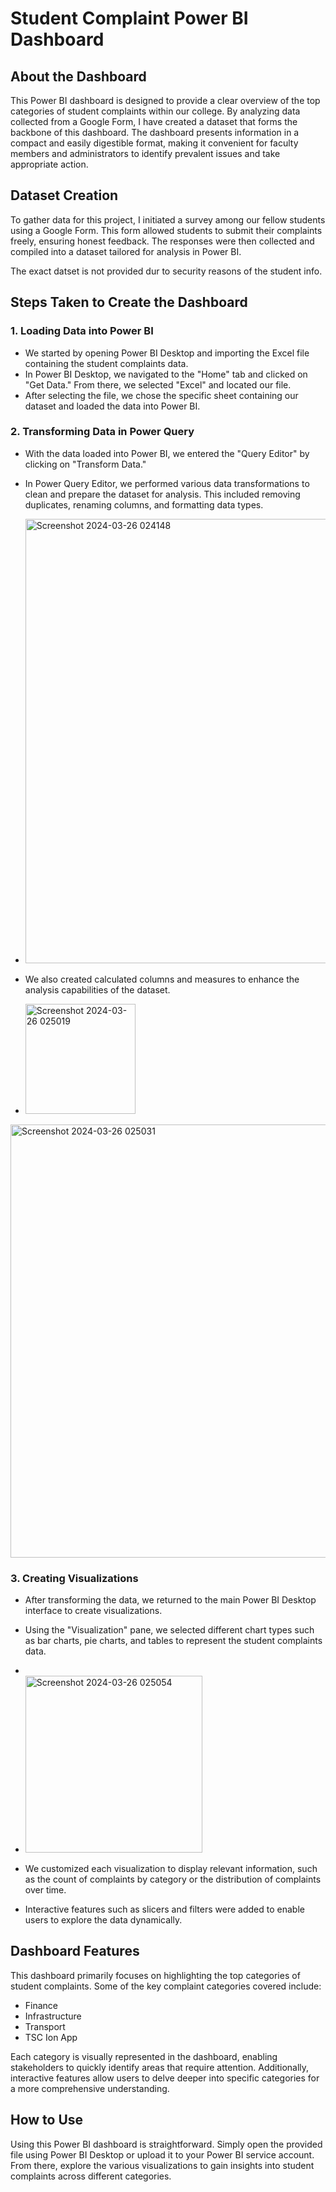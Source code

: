 
# Student Complaint Power BI Dashboard

## About the Dashboard

This Power BI dashboard is designed to provide a clear overview of the top categories of student complaints within our college. By analyzing data collected from a Google Form, I have created a dataset that forms the backbone of this dashboard. The dashboard presents information in a compact and easily digestible format, making it convenient for faculty members and administrators to identify prevalent issues and take appropriate action.

## Dataset Creation

To gather data for this project, I initiated a survey among our fellow students using a Google Form. This form allowed students to submit their complaints freely, ensuring honest feedback. The responses were then collected and compiled into a dataset tailored for analysis in Power BI.

The exact datset is not provided dur to security reasons of the student info.

## Steps Taken to Create the Dashboard

### 1. Loading Data into Power BI

- We started by opening Power BI Desktop and importing the Excel file containing the student complaints data.
- In Power BI Desktop, we navigated to the "Home" tab and clicked on "Get Data." From there, we selected "Excel" and located our file.
- After selecting the file, we chose the specific sheet containing our dataset and loaded the data into Power BI.

### 2. Transforming Data in Power Query

- With the data loaded into Power BI, we entered the "Query Editor" by clicking on "Transform Data."
- In Power Query Editor, we performed various data transformations to clean and prepare the dataset for analysis. This included removing duplicates, renaming columns, and formatting data types.

-  <img width="711" alt="Screenshot 2024-03-26 024148" src="https://github.com/gungunvyas/Student-complaint-dashboard/assets/98300843/20c204ce-ca7a-4ec7-9fa6-50b96ba59b11">


- We also created calculated columns and measures to enhance the analysis capabilities of the dataset.
- <img width="176" alt="Screenshot 2024-03-26 025019" src="https://github.com/gungunvyas/Student-complaint-dashboard/assets/98300843/17d3911c-9cc2-4fa8-bcc5-218f965a681c">

<img width="693" alt="Screenshot 2024-03-26 025031" src="https://github.com/gungunvyas/Student-complaint-dashboard/assets/98300843/8891d91b-2bc3-45e9-91d9-3e4deb1d4635">


### 3. Creating Visualizations

- After transforming the data, we returned to the main Power BI Desktop interface to create visualizations.
- Using the "Visualization" pane, we selected different chart types such as bar charts, pie charts, and tables to represent the student complaints data.
- 
- <img width="283" alt="Screenshot 2024-03-26 025054" src="https://github.com/gungunvyas/Student-complaint-dashboard/assets/98300843/cbe3babd-c0c9-41ce-8b24-69d22a80f86b">

- We customized each visualization to display relevant information, such as the count of complaints by category or the distribution of complaints over time.
- Interactive features such as slicers and filters were added to enable users to explore the data dynamically.


## Dashboard Features

This dashboard primarily focuses on highlighting the top categories of student complaints. Some of the key complaint categories covered include:

- Finance
- Infrastructure
- Transport
- TSC Ion App

Each category is visually represented in the dashboard, enabling stakeholders to quickly identify areas that require attention. Additionally, interactive features allow users to delve deeper into specific categories for a more comprehensive understanding.

## How to Use

Using this Power BI dashboard is straightforward. Simply open the provided file using Power BI Desktop or upload it to your Power BI service account. From there, explore the various visualizations to gain insights into student complaints across different categories.


